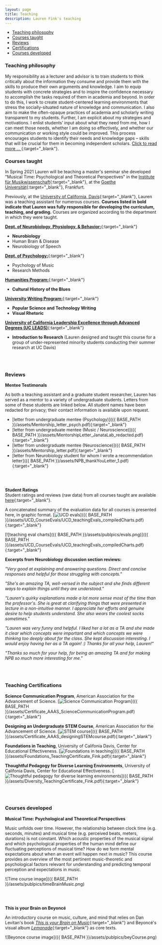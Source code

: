 ```yaml
---
layout: page
title: Teaching
description: Lauren Fink's teaching
---
```

<HEAD>
<!-- Global site tag (gtag.js) - Google Analytics -->
  <script async src="https://www.googletagmanager.com/gtag/js?id=UA-114823830-1"></script>
  <script>
    window.dataLayer = window.dataLayer || [];
    function gtag(){dataLayer.push(arguments);}
    gtag('js', new Date());
    gtag('config', 'UA-114823830-1');
  </script>
</HEAD>

<div class="navbar">
    <div class="navbar-inner">
        <ul class="nav">
            <li><a href="#philosophy">Teaching philosophy</a></li>
            <li><a href="#courses">Courses taught</a></li>
            <li><a href="#reviews">Reviews</a></li>
            <li><a href="#certifications">Certifications</a></li>
            <li><a href="#dev">Courses developed</a></li>
        </ul>
    </div>
</div>


### <a name="philosophy"></a>Teaching philosophy
My responsibility as a lecturer and advisor is to train students to think critically about the information they consume and provide them with the skills to produce their own arguments and knowledge. I aim to equip students with concrete strategies and to inspire the confidence necessary to accomplish the tasks required of them in academia and beyond.  In order to do this, I work to create student-centered learning environments that stress the socially-situated nature of knowledge and communication. I also aim to make the often-opaque practices of academia and scholarly writing transparent to my students. Further, I am explicit about my strategies and motivations. I enlist students’ input about what they need from me, how I can meet those needs, whether I am doing so effectively, and whether our communication or working style could be improved. This process encourages students to identify their needs and knowledge gaps – skills that will be crucial for them in becoming independent scholars. [Click to read more ... ](https://github.com/lkfink/lkfink.github.io/tree/master/assets/Fink_teachingPhilosophy){:target="_blank"}.  

### <a name="courses"></a>Courses taught
In Spring 2021 Lauren will be teaching a master's seminar she developed "Musical Time: Psychological and Theoretical Perspectives" in the [Institute für Musikwissenschaft](https://www.uni-frankfurt.de/43265859/muwi?){:target="_blank"}, at the [Goethe Universität](https://www.uni-frankfurt.de/de){:target="_blank"}, Frankfurt. 

Previously, at the [University of California, Davis](https://www.ucdavis.edu/){:target="_blank"}, Lauren was a teaching assistant for numerous courses. **Courses listed in bold indicate that Lauren was fully responsible for developing the curriculum, teaching, and grading.** Courses are organized according to the department in which they were taught. 

[**Dept. of Neurobiology, Physiology, & Behavior:**](https://npb.ucdavis.edu/){:target="_blank"}
- **Neurobiology**
- Human Brain & Disease 
- Neurobiology of Speech 

[**Dept. of Psychology:**](https://psychology.ucdavis.edu/){:target="_blank"}
- Psychology of Music
- Research Methods 

[**Humanities Program:**](https://humanities.ucdavis.edu/){:target="_blank"}
- **Cultural History of the Blues**

[**University Writing Program:**](https://writing.ucdavis.edu/){:target="_blank"}
- **Popular Science and Technology Writing**
- **Visual Rhetoric**

[**University of California Leadership Excellence through Advanced Degrees (UC LEADS)**](https://ucleads.ucdavis.edu/){:target="_blank"}
- **Introduction to Research** (Lauren designed and taught this course for a group of under-represented minority students conducting their summer research at UC Davis)

<br>
<br>

### <a name="reviews"></a>Reviews

**Mentee Testimonals**  

As both a teaching assistant and a graduate student researcher, Lauren has served as a mentor to a variety of undergraduate students. Letters from some of these students are linked below. All student names have been redacted for privacy; their contact information is available upon request. 
- [letter from undergraduate mentee (Psychology)]({{ BASE_PATH }}/assets/Mentorship_letter_psych.pdf){:target="_blank"} 
- [letter from undergraduate mentee (Music / Neuroscience)]({{ BASE_PATH }}/assets/MentorshipLetter_JanataLab_redacted.pdf){:target="_blank"} 
- [letter from undergraduate mentee (Neuroscience)]({{ BASE_PATH }}/assets/Mentorship_letter.pdf){:target="_blank"} 
- [letter from Neurobiology student for whom I wrote a recommendation letter]({{ BASE_PATH }}/assets/NPB_thankYouLetter_1.pdf){:target="_blank"} 
<!-- - [email from Neurobiology student]({{ BASE_PATH }}/assets/NBP_thankYouLetter_2.pdf){:target="_blank"} -->

<br>
<br>

**Student Ratings**  
Student ratings and reviews (raw data) from all courses taught are available [here](https://github.com/lkfink/lkfink.github.io/tree/master/assets/UCD_CourseEvals){:target="_blank"}.  

A concatenated summary of the evaluation data for all courses is presented here, in graphic format. [![UCD evals](icons16/pdf-icon.png)]({{ BASE_PATH }}/assets/UCD_CourseEvals/UCD_teachingEvals_compiledCharts.pdf){:target="_blank"}  

[![teaching eval charts]({{ BASE_PATH }}/assets/publpics/evals.png)]({{ BASE_PATH }}/assets/UCD_CourseEvals/UCD_teachingEvals_compiledCharts.pdf){:target="_blank"}     

**Excerpts from Neurobiology discussion section reviews:**  

*"Very good at explaining and answering questions. Direct and concise responses and helpful for those struggling with concepts."*  

*"She's an amazing TA, well-versed in the subject and she finds different ways to explain things until they are understood."*  

*"Lauren's quirky explanations made a lot more sense most of the time than the professor's. She is great at clarifying things that were presented in lecture in a non-intuitive manner. I appreciate her efforts and genuine desire to help students understand. She also wears the coolest socks sometimes."*  

*"Lauren was very funny and helpful. I liked her a lot as a TA and she made it clear which concepts were important and which concepts we were thinking too deeply about for the class. She kept discussion interesting. I would enjoy having her as a TA again! :) Thanks for all your help, Lauren!"*  

*"Thanks so much for your help, for being an amazing TA and for making NPB so much more interesting for me."*

<br>
<br>

### <a name="certifications"></a>Teaching Certifications
**Science Communication Program**, American Association for the Advancement of Science. [![Science Communication Program](icons16/pdf-icon.png)]({{ BASE_PATH }}/assets/Certificate_AAAS_ScienceCommunicationProgram.pdf){:target="_blank"} 

**Designing an Undergraduate STEM Course**, American Association for the Advancement of Science. [![STEM course](icons16/pdf-icon.png)]({{ BASE_PATH }}/assets/Certificate_AAAS_designingSTEMcourse.pdf){:target="_blank"}  

**Foundations in Teaching**, University of Califonia Davis, Center for Educational Effectiveness. [![Foundations in teaching](icons16/pdf-icon.png)]({{ BASE_PATH }}/assets/Foundations_TeachingCertificate_Fink.pdf){:target="_blank"} 

**Thoughtful Pedagogy for Diverse Learning Environments**, University of Califonia Davis, Center for Educational Effectiveness. [![Thoughtful pedagogy for diverse learning environments](icons16/pdf-icon.png)]({{ BASE_PATH }}/assets/Diversity_TeachingCertificate_Fink.pdf){:target="_blank"}

<br>
<br>

### <a name="dev"></a>Courses developed

**Musical Time: Psychological and Theoretical Perspectives**  

Music unfolds over time. However, the relationship between clock time (e.g. seconds, minutes) and
musical time (e.g. perceived beats, meters, durations) is not constant. Which acoustic properties
of the musical signal and which psychological properties of the human mind define our fluctuating
perceptions of musical time? How do we form mental expectations about when an event will happen next in music?
This course provides an overview of the most pertinent music-theoretic and psychological factors
relevant for understanding and predicting temporal perception and expectations in music. 

![Time course image]({{ BASE_PATH }}/assets/publpics/timeBrainMusic.png)

<br>
<br>

**This is your Brain on Beyoncé**  

An introductory course on music, culture, and mind that relies on Dan Levitan's book [*This is your Brain on Music*](http://daniellevitin.com/publicpage/books/this-is-your-brain-on-music/){:target="_blank"} and Beyoncé's visual album [*Lemonade*](http://www.beyonce.com/album/lemonade-visual-album/){:target="_blank"} as core texts.  

![Beyonce course image]({{ BASE_PATH }}/assets/publpics/beyCourse.png)
